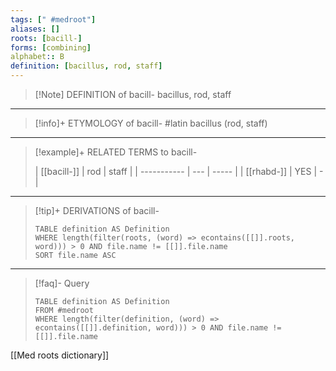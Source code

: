 ```yaml
---
tags: [" #medroot"]
aliases: []
roots: [bacill-]
forms: [combining]
alphabet:: B
definition: [bacillus, rod, staff]
---
```

>[!Note] DEFINITION of bacill-
>bacillus, rod, staff
_____
>[!info]+ ETYMOLOGY of bacill-
>#latin bacillus (rod, staff)
_____
>[!example]+ RELATED TERMS to bacill-
>
>| [[bacill-]] | rod | staff |
| ----------- | --- | ----- |
| [[rhabd-]]  | YES | -      |
_____
>[!tip]+ DERIVATIONS of bacill-
>```dataview
>TABLE definition AS Definition 
>WHERE length(filter(roots, (word) => econtains([[]].roots, word))) > 0 AND file.name != [[]].file.name
>SORT file.name ASC
>```
_____
>[!faq]- Query
>
>```dataview
>TABLE definition AS Definition
>FROM #medroot
>WHERE length(filter(definition, (word) => econtains([[]].definition, word))) > 0 AND file.name != [[]].file.name
>```

[[Med roots dictionary]]